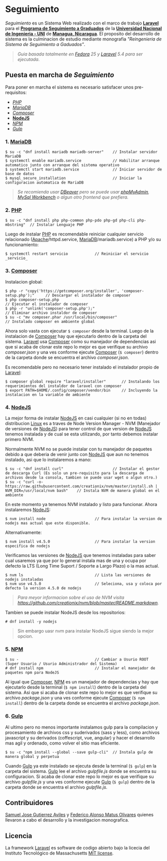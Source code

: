 # Seguimiento

_Seguimiento_ es un Sistema Web realizado con el marco de trabajo [__Laravel__](https://laravel.com/) para el [__Programa de Seguimiento a Graduados__](http://www.graduados.uni.edu.ni/) de la [__Universidad Nacional de Ingenieria - UNI__](http://www.uni.edu.ni/) de [__Managua, Nicaragua__](http://mapanica.net/#13/12.1462/-86.2737). El proposito del desarrollo de sistema es la culminacion de estudio mediante monografia _"Reingenieria de Sistema de Seguimiento a Gaduados"_.

> _Guia basada totalmente en [Fedora](https://getfedora.org/) 25 y [Laravel](https://laravel.com/) 5.4 para ser ejecutada_.

## Puesta en marcha de _Seguimiento_

Para poner en marcha el sistema es necesario satisfacer unos pre-requisitos:

* [_PHP_](http://php.net/)
* [_MariaDB_](https://mariadb.org/)
* [_Composer_](https://getcomposer.org/)
* [__NodeJS__](https://nodejs.org/es/)
* [_NPM_](https://www.npmjs.com/)
* [_Gulp_](http://gulpjs.com/)

### 1. [MariaDB](https://mariadb.org/)

```bashscript
$ su -c "dnf install mariadb mariadb-server"    // Instalar servidor MariaDB
$ systemctl enable mariadb.service              // Habilitar arranque automatico junto con arranque del sistema operativo
$ systemctl start mariadb.service               // Iniciar servidor de base de datos
$ mysql_secure_installation                     // Iniciar la configuracion automatica de MariaDB
```

> _Se recomienda usar [DBeaver](http://dbeaver.jkiss.org/) pero se puede usar [phpMyAdmin](https://www.phpmyadmin.net/), [MySql Workbench](https://www.mysql.com/products/workbench/) o algun otro frontend que prefiera._

### 2. [PHP](http://php.net/)

```bashscript
$ su -c "dnf install php php-common php-pdo php-gd php-cli php-mbstring"  // Instalar Lenguaje PHP
```

Luego de instalar [PHP](http://php.net/) es recomendable reiniciar cualquier servicio relacionado ([Apache](https://www.apache.org/)/httpd.service, [MariaDB](https://mariadb.org/)/mariadb.service) a PHP y/o su funcionamiento:

```bashscript
$ systemctl restart servicio            // Reiniciar el servicio _servicio_
```

### 3. [Composer](https://getcomposer.org/)

Instalacion global:

```bashscripts
$ php -r "copy('https://getcomposer.org/installer', 'composer-setup.php');"     // Descargar el instalador de composer
$ php composer-setup.php                                                        // Ejecutar el instalador de composer
$ php -r "unlink('composer-setup.php');"                                        // Eliminar archivo instaldor de composer
$ su -c "mv composer.phar /usr/local/bin/composer"                              // Instalado composer en ambiente global
```

Ahora solo vasta con ejecutar `$ composer` desde la terminal. Luego de la instalacion de [Composer](https://getcomposer.org/) hay que ejecutarlo dentro de la carpeta del sistema. [Laravel](https://laravel.com/) usa [Composer](https://getcomposer.org/) como su manejador de dependencias asi que si acaba de clonar este repo lo mejor es que verifique su archivo _composer.json_ y una ves conforme ejecute [Composer](https://getcomposer.org/) (`$ composer`) dentro de la carpeta donde se encuentra el archivo _composer.json_.

Es recomendable pero no necesario tener instalado el instalador propio de [Laravel](https://laravel.com/):

```bashscripts
$ composer global require "laravel/installer"       // Instalando los requerimientos del instaldor de laravel con composer
$ export PATH=$HOME/.config/composer/vendor/bin     // Incluyendo la instalacion en la variable de ambiente
```

### 4. [NodeJS](https://nodejs.org/es/)

La mejor forma de instalar [NodeJS](https://nodejs.org/es/) en casi cualquier (si no en todas) distribucion [Linux](https://www.linuxfoundation.org/) es a traves de Node Version Manager - NVM (Manejador de versiones de [NodeJS](https://nodejs.org/es/)) para tener control de que version de [NodeJS](https://nodejs.org/es/) tenemos instalada y de cual se esta utilizando, por tanto debemos instalar primero NVM.

Normalmente NVM no se puede instalar con tu manejador de paquetes debido a que deberia de venir junto con [NodeJS](https://nodejs.org/es/) que aun no tenemos instalado, asi que lo instalaremos a mano:

```bashscripts
$ su -c "dnf install curl"                      // Instalar el gestor de descarga Curl (Es solo un pre-requisito para la descarga de archivos desde la consola, tambien se puede usar wget o algun otro.)
$ su -c "curl -o- https://raw.githubusercontent.com/creationix/nvm/master/install.sh | NVM_DIR=/usr/local/nvm bash"    // Instala NVM de manera global en el ambiente
```

En este momento ya tenemos NVM instalado y listo para funcionar. Ahora instalaremos [NodeJS](https://nodejs.org/es/):

```bashscripts
$ nvm install node                      // Para instalar la version de nodejs mas actual que este disponible.
```

Alternativamente:

```bashscripts
$ nvm install v4.5.0                    // Para instalar la version especifica de nodejs
```

Verificamos las versiones de [NodeJS](https://nodejs.org/es/) que tenemos instaladas para saber cual usaremos ya que por lo general instala mas de una y ocupa por defecto la LTS (Long Time Suport / Soporte a Largo Plazo) o la mas actual.

```bashscripts
$ nvm ls                                // Lista las versiones de nodejs instaladas
$ nvm use v4.5.0                        // Seleciona, usa y coloca por defecto la version 4.5.0 de nodejs
```

> _Para meyor informacion sobre el uso de NVM visita https://github.com/creationix/nvm/blob/master/README.markdown._

Tambien se puede instalar NodeJS desde los repositorios:

```bashscripts
# dnf install -y nodejs
```

> Sin embargo uasr nvm para instalar NodeJS sigue siendo la mejor opcion.

### 5. [NPM](https://www.npmjs.com/)

```bashscripts
$ su -                                  // Cambiar a Usurio ROOT (Super Usuario / Usurio Administrador del Sistema)
# dnf install npm                       // Instalar el manejador de paquetes npm para NodeJS
```

Al igual que [Composer](https://getcomposer.org/), [NPM](https://www.npmjs.com/) es un manejador de dependencias y hay que ejecutarlo desde la terminal (`$ npm install`) dentro de la carpeta del sistema. Asi que si acaba de clonar este repo lo mejor es que verifique su archivo _package.json_ y una ves conforme ejecute [Composer](https://getcomposer.org/) (`$ npm install`) dentro de la carpeta donde se encuentra el archivo _package.json_.

### 6. [Gulp](http://gulpjs.com/)

Al ultimo pero no menos importante instalamos gulp para la compilacion y procesamiento de archivos css y suderivados (sass y less), como archivos javascript y su derivados (coffescript, vue, angular) y hacer el desarrollo mas agil y ordenado, como volver el sitio mas eficiente.

```bashscripts
$ su -c "npm install --global --save gulp-cli"  // Instala gulp de manera global y perpetua
```

Cuando [Gulp](http://gulpjs.com/) ya este instalado se ejecuta desde la terminal (`$ gulp`) en la carpeta del sistema. [Gulp](http://gulpjs.com/) lee el archivo _gulpfile.js_ donde se encuentra su configuracion. Si acaba de clonar este repo lo mejor es que verifique su archivo _gulpfile.js_ y una ves conforme ejecute [Gulp](http://gulpjs.com/) (`$ gulp`) dentro de la carpeta donde se encuentra el archivo _gulpfile.js_.

## Contribuidores

[Samuel Jose Gutierrez Aviles](https://github.com/search-sam) y [Federico Alonso Matus Olivares](https://github.com/matusfede) quienes llevaron a cabo el desarrollo y la investigacion monografica.

## Licencia

La framework [Laravel](https://laravel.com/) es software de codigo abierto bajo la licecia del Instituto Tecnológico de Massachusetts [MIT license](http://opensource.org/licenses/MIT).

